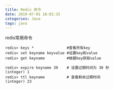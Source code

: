 ```yaml
---
title: Redis 命令
date: 2019-07-01 16:01:33
categories: Java
tags: java
---
```


<meta name="referrer" content="no-referrer" />


redis常用命令

```
redis> keys * 				#查看所有key
redis> set keyname keyvalue	#设置key和value
redis> get keyname  		#根据key获取value

redis> expire keyname 30	# 设置过期时间为 30 秒
(integer) 1
redis> ttl keyname			# 查看剩余过期时间
(integer) 23
```

